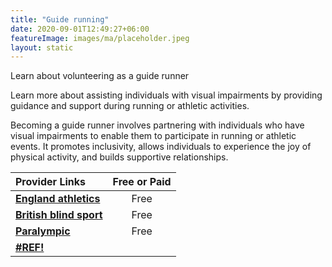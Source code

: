 ```yaml
---
title: "Guide running"
date: 2020-09-01T12:49:27+06:00
featureImage: images/ma/placeholder.jpeg
layout: static
---
```


Learn about volunteering as a guide runner

Learn more about assisting individuals with visual impairments by providing guidance and support during running or athletic activities.

Becoming a guide runner involves partnering with individuals who have visual impairments to enable them to participate in running or athletic events. It promotes inclusivity, allows individuals to experience the joy of physical activity, and builds supportive relationships.

| Provider Links      | Free or Paid  |  
| :-----------          | :--------------:      |  
| [**England athletics**](https://www.englandathletics.org/take-part/programmes/findaguide/become-a-guide-runner/) | Free | 
| [**British blind sport**](https://britishblindsport.org.uk/membership/bbs-sports/guide-running/) | Free  | 
| [**Paralympic**](https://www.paralympic.org/news/para-athletics-explained-guide-running) | Free | 
| [**#REF!**](#REF!) |  | 
  

<br/><br/>






